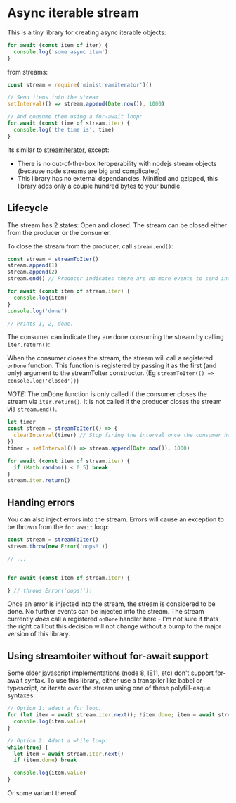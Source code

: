 # Async iterable stream

This is a tiny library for creating async iterable objects:

```javascript
for await (const item of iter) {
  console.log('some async item')
}
```

from streams:

```javascript
const stream = require('ministreamiterator')()

// Send items into the stream
setInterval(() => stream.append(Date.now()), 1000)

// And consume them using a for-await loop:
for await (const time of stream.iter) {
  console.log('the time is', time)
}
```

Its similar to [streamiterator](https://www.npmjs.com/package/streamiterator), except:

- There is no out-of-the-box iteroperability with nodejs stream objects (because node streams are big and complicated)
- This library has no external dependancies. Minified and gzipped, this library adds only a couple hundred bytes to your bundle.


## Lifecycle

The stream has 2 states: Open and closed. The stream can be closed either from the producer or the consumer.

To close the stream from the producer, call `stream.end()`:

```javascript
const stream = streamToIter()
stream.append(1)
stream.append(2)
stream.end() // Producer indicates there are no more events to send into the stream

for await (const item of stream.iter) {
  console.log(item)
}
console.log('done')

// Prints 1, 2, done.
```

The consumer can indicate they are done consuming the stream by calling `iter.return()`:

When the consumer closes the stream, the stream will call a registered `onDone` function. This function is registered by passing it as the first (and only) argument to the streamToIter constructor. (Eg `streamToIter(() => console.log('closed'))`)

*NOTE:* The onDone function is only called if the consumer closes the stream via `iter.return()`. It is not called if the producer closes the stream via `stream.end()`.

```javascript
let timer
const stream = streamToIter(() => {
  clearInterval(timer) // Stop firing the interval once the consumer has finished reading from the stream
})
timer = setInterval(() => stream.append(Date.now()), 1000)

for await (const item of stream.iter) {
  if (Math.random() < 0.5) break
}
stream.iter.return()
```


## Handing errors

You can also inject errors into the stream. Errors will cause an exception to be thrown from the `for await` loop:

```javascript
const stream = streamToIter()
stream.throw(new Error('oops!'))

// ...


for await (const item of stream.iter) {

} // throws Error('oops!')!
```

Once an error is injected into the stream, the stream is considered to be done. No further events can be injected into the stream. The stream currently *does* call a registered `onDone` handler here - I'm not sure if thats the right call but this decision will not change without a bump to the major version of this library.


## Using streamtoiter without for-await support

Some older javascript implementations (node 8, IE11, etc) don't support for-await syntax. To use this library, either use a transpiler like babel or typescript, or iterate over the stream using one of these polyfill-esque syntaxes:

```javascript
// Option 1: adapt a for loop:
for (let item = await stream.iter.next(); !item.done; item = await stream.iter.next()) {
  console.log(item.value)
}

// Option 2: Adapt a while loop:
while(true) {
  let item = await stream.iter.next()
  if (item.done) break

  console.log(item.value)
}
```

Or some variant thereof.

